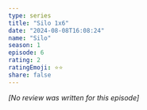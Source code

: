 ```yaml
---
type: series
title: "Silo 1x6"
date: "2024-08-08T16:08:24"
name: "Silo"
season: 1
episode: 6
rating: 2
ratingEmoji: ⭐️⭐️
share: false
---
```


*[No review was written for this episode]*

